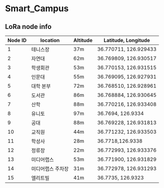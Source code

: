 # Smart_Campus




## LoRa node info

| Node ID |location |  Altitude  | Latitude, Longitude |
|---------|---------|------------|---------------------| 
| 1       | 테니스장 | 37m         | 36.770711, 126.929433  |
| 2       | 자연대   | 62m         | 36.769809, 126.930517  |
| 3       | 학생회관 | 53m         | 36.770153, 126.931515  |
|4        | 인문대   | 55m         | 36.769095, 126.927931  |
|5        | 대학 본부| 72m         | 36.768510, 126.928961  |
|6        | 도서관   | 86m         | 36.768884, 126.930645  |
|7        | 산학     | 88m         | 36.770216, 126.933408  |
|8        | 유니토   | 97m         | 36.7694, 126.9334      |
|9        | 공대     | 88m         | 36.769228, 126.931813  |
|10       | 교직원   | 44m         | 36.771232, 126.933503  |
|11       |학성사    | 28m         |36.7718,126.9338        |
|12       |정류장    | 22m         |36.772993, 126.933376   |
|13       |미디어랩스| 53m         |36.771900, 126.931829   |
|14       |미디어랩스 주차장| 31m  |36.772978, 126.931293   |
|15       |엘리트빌| 41m           |36.7735, 126.9323       |
